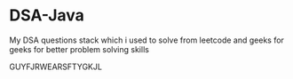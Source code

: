 # DSA-Java


My DSA questions stack which i used to solve from leetcode and geeks for geeks for better problem solving skills

GUYFJRWEARSFTYGKJL



